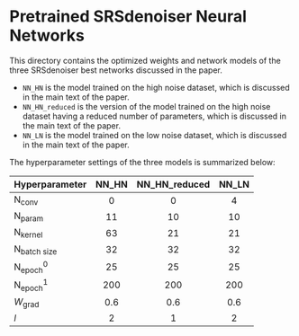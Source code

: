 # Pretrained SRSdenoiser Neural Networks

This directory contains the optimized weights and network models of the three SRSdenoiser best networks discussed in the paper. 
* `NN_HN` is the model trained on the high noise dataset, which is discussed in the main text of the paper.
* `NN_HN_reduced` is the version of the model trained on the high noise dataset having a reduced number of parameters, which is discussed in the main text of the paper.
* `NN_LN` is the model trained on the low noise dataset, which is discussed in the main text of the paper.


The hyperparameter settings of the three models is summarized below:


| Hyperparameter   |      NN_HN      | NN_HN_reduced| NN_LN |
| -------------    |:-------------:| :-----:|:------: |
| N<sub>conv</sub> |0          |0           |4        |
| N<sub>param</sub>| 11        |   10       | 10 |
| N<sub>kernel</sub>  | 63     |   21       | 21  |
| N<sub>batch size</sub>  | 32      |    32 |  32 |
| N<sub>epoch</sub><sup>0</sup>    | 25      |    25 | 25 |
| N<sub>epoch</sub><sup>1</sup>  | 200|   200 | 200  |
| *W*<sub>grad</sub>  | 0.6|   0.6 | 0.6  |
| *l*| 2|   1 | 2  |